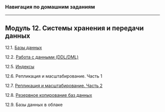 ### **Навигация по домашним заданиям**

---

## Модуль 12. Системы хранения и передачи данных

12.1. [Базы данных](https://github.com/benli6/ben_sqld-5_reldb/blob/main/ben_sqld-5_db.md)

12.2. [Работа с данными (DDL/DML)](https://github.com/benli6/ben_sqld-5_reldb/blob/main/ben_sqld-5_sakila.md)

12.5. [Индексы](https://github.com/benli6/ben_sqld-5_reldb/blob/main/ben_sqld-5_index.md)

12.6. Репликация и масштабирование. Часть 1

12.7. [Репликация и масштабирование. Часть 2](https://github.com/benli6/ben_sqld-5_reldb/blob/main/ben_sqld-5_replication_2.md)

12.8. [Резервное копирование баз данных](https://github.com/benli6/ben_sqld-5_reldb/blob/main/ben_sqld-5_backup.md)

12.9. Базы данных в облаке